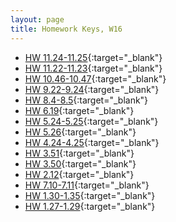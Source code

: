 ```yaml
---
layout: page
title: Homework Keys, W16
---
```


<!--
* [HW 12.38](HW_noPrint.pdf){:target="_blank"}
* [HW 12.35-12.37](HW_noPrint.pdf){:target="_blank"}
-->

* [HW 11.24-11.25](HW_noPrint.pdf){:target="_blank"}
* [HW 11.22-11.23](HW_noPrint.pdf){:target="_blank"}
* [HW 10.46-10.47](Chapter10HW_noPrint.pdf){:target="_blank"}
* [HW 9.22-9.24](Chapter9HW_noPrint.pdf){:target="_blank"}
* [HW 8.4-8.5](Chapter8HW_noPrint.pdf){:target="_blank"}
* [HW 6.19](Chapter6HW_noPrint.pdf){:target="_blank"}
* [HW 5.24-5.25](Chapter5HWa_noPrint.pdf){:target="_blank"}
* [HW 5.26](Chapter5HWb_noPrint.pdf){:target="_blank"}
* [HW 4.24-4.25](Chapter4HW_noPrint.pdf){:target="_blank"}
* [HW 3.51](Chapter3HWb_noPrint.pdf){:target="_blank"}
* [HW 3.50](Chapter3HWa_noPrint.pdf){:target="_blank"}
* [HW 2.12](Chapter2HW_noPrint.pdf){:target="_blank"}
* [HW 7.10-7.11](Chapter7HW_noPrint.pdf){:target="_blank"}
* [HW 1.30-1.35](Chapter1HWb_noPrint.pdf){:target="_blank"}
* [HW 1.27-1.29](Chapter1HWa_noPrint.pdf){:target="_blank"}

